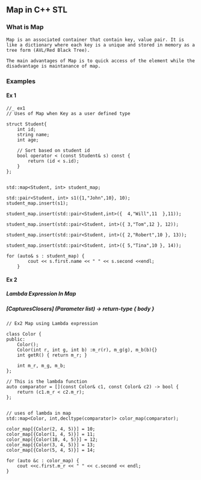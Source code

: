 ## Map in C++ STL

### What is Map

    Map is an associated container that contain key, value pair. It is like a dictionary where each key is a unique and stored in memory as a tree form (AVL/Red Black Tree).

    The main advantages of Map is to quick access of the element while the disadvantage is maintanance of map.

### Examples

#### Ex 1

```
//_ ex1
// Uses of Map when Key as a user defined type

struct Student{
    int id;
    string name;
    int age;

    // Sort based on student id
    bool operator < (const Student& s) const {
        return (id < s.id);
    }
};


std::map<Student, int> student_map;

std::pair<Student, int> s1({1,"John",10}, 10);
student_map.insert(s1);

student_map.insert(std::pair<Student,int>({  4,"Will",11  },11));

student_map.insert(std::pair<Student, int>({ 3,"Tom",12 }, 12));

student_map.insert(std::pair<Student, int>({ 2,"Robert",10 }, 13));

student_map.insert(std::pair<Student, int>({ 5,"Tina",10 }, 14));

for (auto& s : student_map) {
        cout << s.first.name << " " << s.second <<endl;
    }

```

#### Ex 2

##### Lambda Expression In Map

##### [CapturesClosers] (Parameter list) -> return-type { body }

```
// Ex2 Map using Lambda expression

class Color {
public:
    Color();
    Color(int r, int g, int b) :m_r(r), m_g(g), m_b(b){}
    int getR() { return m_r; }

    int m_r, m_g, m_b;
};

// This is the lambda function
auto comparator = [](const Color& c1, const Color& c2) -> bool {
    return (c1.m_r < c2.m_r);
};


// uses of lambda in map
std::map<Color, int,decltype(comparator)> color_map(comparator);

color_map[{Color(2, 4, 5)}] = 10;
color_map[{Color(1, 4, 5)}] = 11;
color_map[{Color(18, 4, 5)}] = 12;
color_map[{Color(3, 4, 5)}] = 13;
color_map[{Color(5, 4, 5)}] = 14;

for (auto &c : color_map) {
    cout <<c.first.m_r << " " << c.second << endl;
}

```

